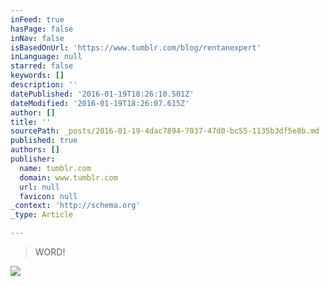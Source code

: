 ```yaml
---
inFeed: true
hasPage: false
inNav: false
isBasedOnUrl: 'https://www.tumblr.com/blog/rentanexpert'
inLanguage: null
starred: false
keywords: []
description: ''
datePublished: '2016-01-19T18:26:10.501Z'
dateModified: '2016-01-19T18:26:07.615Z'
author: []
title: ''
sourcePath: _posts/2016-01-19-4dac7894-7037-47d0-bc55-1135b3df5e8b.md
published: true
authors: []
publisher:
  name: tumblr.com
  domain: www.tumblr.com
  url: null
  favicon: null
_context: 'http://schema.org'
_type: Article

---
```

> WORD!

![](https://s3-us-west-2.amazonaws.com/the-grid-img/p/80d5330fdccdbd5a95fa049d48c76865e49d5838.png)